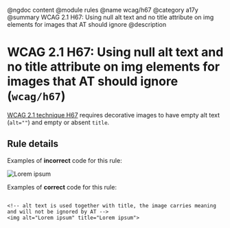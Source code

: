 @ngdoc content
@module rules
@name wcag/h67
@category a17y
@summary WCAG 2.1 H67: Using null alt text and no title attribute on img elements for images that AT should ignore
@description

# WCAG 2.1 H67: Using null alt text and no title attribute on img elements for images that AT should ignore (`wcag/h67`)

[WCAG 2.1 technique H67][1] requires decorative images to have empty alt text
(`alt=""`) and empty or absent `title`.

[1]: https://www.w3.org/WAI/WCAG21/Techniques/html/H67

## Rule details

Examples of **incorrect** code for this rule:

<validate name="incorrect" rules="wcag/h67">
    <img title="Lorem ipsum">
</validate>

Examples of **correct** code for this rule:

<validate name="correct" rules="wcag/h67">
    <!-- empty alt text and no title is interpretated as purely decorative -->
    <img alt="">

    <!-- alt text is used together with title, the image carries meaning and will not be ignored by AT -->
    <img alt="Lorem ipsum" title="Lorem ipsum">

</validate>
